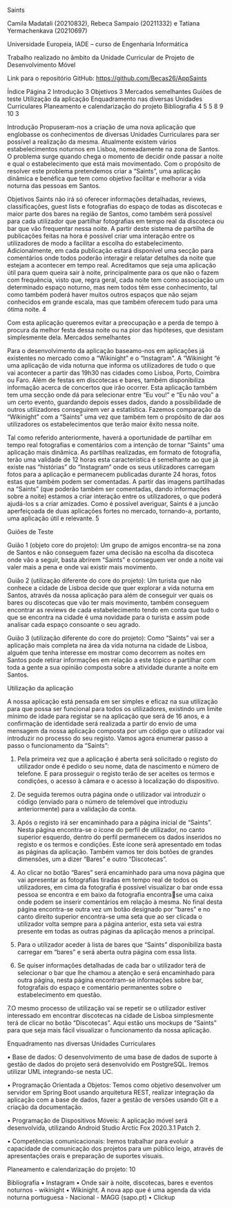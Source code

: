 
Saints

Camila Madatali (20210832), Rebeca Sampaio (20211332) e Tatiana 
Yermachenkava (20210697)

Universidade Europeia, IADE – curso de Engenharia Informática 

Trabalho realizado no âmbito da Unidade Curricular de Projeto de Desenvolvimento 
Móvel

Link para o repositório GitHub: https://github.com/Becas26/AppSaints


Índice 
Página    2
Introdução 3
Objetivos 3
Mercados semelhantes
Guiões de teste
Utilização da aplicação
Enquadramento nas diversas Unidades 
Curriculares
Planeamento e calendarização do 
projeto
Bibliografia
4
5
5
8
9
10
3

Introdução
Propuseram-nos a criação de uma nova aplicação que englobasse os conhecimentos 
de diversas Unidades Curriculares para ser possível a realização da mesma. Atualmente 
existem vários estabelecimentos noturnos em Lisboa, nomeadamente na zona de Santos. O
problema surge quando chega o momento de decidir onde passar a noite e qual o 
estabelecimento que está mais movimentado. Com o propósito de resolver este problema 
pretendemos criar a “Saints”, uma aplicação dinâmica e benéfica que tem como objetivo 
facilitar e melhorar a vida noturna das pessoas em Santos. 

Objetivos
Saints não irá só oferecer informações detalhadas, reviews, classificações, guest lists 
e fotografias do espaço de todas as discotecas e maior parte dos bares na região de Santos, 
como também será possível para cada utilizador que partilhar fotografias em tempo real da 
discoteca ou bar que vão frequentar nessa noite. A partir deste sistema de partilha de 
publicações feitas na hora é possível criar uma interação entre os utilizadores de modo a 
facilitar a escolha do estabelecimento. Adicionalmente, em cada publicação estará 
disponível uma secção para comentários onde todos poderão interagir e relatar detalhes da 
noite que estejam a acontecer em tempo real. Acreditamos que seja uma aplicação útil para 
quem queira sair à noite, principalmente para os que não o fazem com frequência, visto 
que, regra geral, cada noite tem como associação um determinado espaço noturno, mas 
nem todos têm esse conhecimento, tal como também poderá haver muitos outros espaços 
que não sejam conhecidos em grande escala, mas que também oferecem tudo para uma 
ótima noite. 
4

Com esta aplicação queremos evitar a preocupação e a perda de tempo à procura da 
melhor festa dessa noite ou na pior das hipóteses, que desistam simplesmente dela.
Mercados semelhantes

Para o desenvolvimento da aplicação baseamo-nos em aplicações já existentes no 
mercado como a “Wikinight” e o “Instagram". A “Wikinight “é uma aplicação de vida 
noturna que informa os utilizadores de tudo o que vai acontecer a partir das 19h30 nas 
cidades como Lisboa, Porto, Coimbra ou Faro. Além de festas em discotecas e bares,
também disponibiliza informação acerca de concertos que irão ocorrer. Esta aplicação 
também tem uma secção onde dá para selecionar entre “Eu vou!” e “Eu não vou” a um 
certo evento, guardando depois esses dados, dando a possibilidade de outros utilizadores 
conseguirem ver a estatística. Fazemos comparação da “Wikinight” com a “Saints” uma 
vez que também tem o propósito de dar aos utilizadores os estabelecimentos que terão 
maior êxito nessa noite.

Tal como referido anteriormente, haverá a oportunidade de partilhar em tempo real 
fotografias e comentários com a intenção de tornar “Saints” uma aplicação mais dinâmica. 
As partilhas realizadas, em formato de fotografia, terão uma validade de 12 horas esta 
característica é semelhante ao que já existe nas “histórias” do “Instagram” onde os seus 
utilizadores carregam fotos para a aplicação e permanecem publicadas durante 24 horas, 
fotos estas que também podem ser comentadas. A partir das imagens partilhadas na 
“Saints” (que poderão também ser comentadas, dando informações sobre a noite) estamos 
a criar interação entre os utilizadores, o que poderá ajudá-los s a criar amizades. 
Como é possível averiguar, Saints é a juncão aperfeiçoada de duas aplicações fortes 
no mercado, tornando-a, portanto, uma aplicação útil e relevante.
5

Guiões de Teste

Guião 1 (objeto core do projeto): Um grupo de amigos encontra-se na zona de 
Santos e não conseguem fazer uma decisão na escolha da discoteca onde vão a seguir, 
basta abrirem “Saints” e conseguem ver onde a noite vai valer mais a pena e onde vai 
existir mais movimento. 

Guião 2 (utilização diferente do core do projeto): Um turista que não conhece a 
cidade de Lisboa decide que quer explorar a vida noturna em Santos, através da nossa 
aplicação para além de conseguir ver quais os bares ou discotecas que vão ter mais 
movimento, também conseguem encontrar as reviews de cada estabelecimento tendo em 
conta que tudo o que se encontra na cidade é uma novidade para o turista e assim pode 
analisar cada espaço consoante o seu agrado. 

Guião 3 (utilização diferente do core do projeto): Como “Saints” vai ser a aplicação 
mais completa na área da vida noturna na cidade de Lisboa, alguém que tenha interesse em 
mostrar como decorrem as noites em Santos pode retirar informações em relação a este 
tópico e partilhar com toda a gente a sua opinião composta sobre a atividade durante a 
noite em Santos.

Utilização da aplicação

A nossa aplicação está pensada em ser simples e eficaz na sua utilização para que 
possa ser funcional para todos os utilizadores, existindo um limite mínimo de idade para 
registar se na aplicação que será de 16 anos, e a confirmação de identidade será realizada a 
partir do envio de uma mensagem da nossa aplicação composta por um código que o 
utilizador vai introduzir no processo do seu registo. Vamos agora enumerar passo a passo 
o funcionamento da “Saints”:

1. Pela primeira vez que a aplicação é aberta será solicitado o registo do utilizador onde é 
pedido o seu nome, data de nascimento e número de telefone. E para prosseguir o registo 
terão de ser aceites os termos e condições, o acesso à câmara e o acesso à localização do 
dispositivo.

2. De seguida teremos outra página onde o utilizador vai introduzir o código (enviado para 
o número de telemóvel que introduziu anteriormente) para a validação da conta.

3. Após o registo irá ser encaminhado para a página inicial de “Saints”. Nesta página 
encontra-se o ícone do perfil de utilizador, no canto superior esquerdo, dentro do perfil 
permanecem os dados inseridos no registo e os termos e condições. Este ícone será 
apresentado em todas as páginas da aplicação. 
Também vamos ter dois botões de grandes dimensões, um a dizer “Bares” e outro 
“Discotecas”. 

4. Ao clicar no botão “Bares” será encaminhado para uma nova página que vai apresentar 
as fotografias tiradas em tempo real de todos os utilizadores, em cima da fotografia é 
possível visualizar o bar onde essa pessoa se encontra e em baixo da fotografia encontrase uma caixa onde podem se inserir comentários em relação à mesma. No final desta 
página encontra-se outra vez um botão designado por “bares” e no canto direito superior 
encontra-se uma seta que ao ser clicada o utilizador volta sempre para a página anterior, 
esta seta vai estra presente em todas as outras páginas da aplicação menos a principal. 

5. Para o utilizador aceder à lista de bares que “Saints” disponibiliza basta carregar em 
“bares” e será aberta outra página com essa lista. 

6. Se quiser informações detalhadas de cada bar o utilizador terá de selecionar o bar que lhe 
chamou a atenção e será encaminhado para outra página, nesta página encontram-se 
informações sobre bar, fotografais do espaço e comentário permanentes sobre o 
estabelecimento em questão. 

7.O mesmo processo de utilização vai se repetir se o utilizador estiver interessado em 
encontrar discotecas na cidade de Lisboa simplesmente terá de clicar no botão 
“Discotecas”. 
Aqui estão uns mockups de “Saints” para que seja mais fácil visualizar o 
funcionamento da nossa aplicação.

Enquadramento nas diversas Unidades Curriculares

• Base de dados: O desenvolvimento de uma base de dados de suporte à gestão de 
dados do projeto será desenvolvido em PostgreSQL. Iremos utilizar UML 
integrando-se nesta UC.

• Programação Orientada a Objetos: Temos como objetivo desenvolver um 
servidor em Spring Boot usando arquitetura REST, realizar integração da 
aplicação com a base de dados, fazer a gestão de versões usando GIt e a criação 
da documentação. 

• Programação de Dispositivos Móveis: A aplicação móvel será desenvolvida, 
utilizando Android Studio Arctic Fox 2020.3.1 Patch 2.

• Competências comunicacionais: Iremos trabalhar para evoluir a capacidade de 
comunicação dos projetos para um público leigo, através de apresentações orais 
e preparação de suportes visuais.

Planeamento e calendarização do projeto:
10

Bibliografia
• Instagram
• Onde sair à noite, discotecas, bares e eventos noturnos - wikinight
• Wikinight. A nova app que é uma agenda da vida noturna portuguesa -
Nacional - MAGG (sapo.pt)
• Clickup
